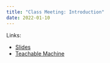 ```yaml
---
title: "Class Meeting: Introduction"
date: 2022-01-10
---
```



Links:

- [Slides](/slides/w1d1/w1d1-intro.html)
- [Teachable Machine](https://teachablemachine.withgoogle.com/train/image)
